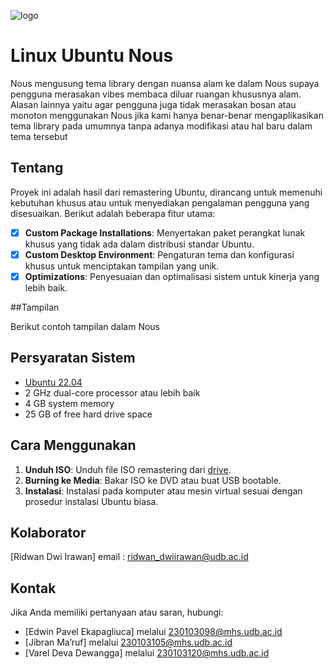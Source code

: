![logo](https://drive.google.com/file/d/1rrzaUXrOlfkO-Fr9QahZzAP8dz8aqm-8/view?usp=sharing)
# Linux Ubuntu Nous

Nous mengusung tema library dengan nuansa alam ke dalam Nous supaya pengguna merasakan vibes membaca diluar ruangan khususnya alam. Alasan lainnya yaitu agar pengguna juga tidak merasakan bosan atau monoton menggunakan Nous jika kami hanya benar-benar mengaplikasikan tema library pada umumnya tanpa adanya modifikasi atau hal baru dalam tema tersebut

## Tentang

Proyek ini adalah hasil dari remastering Ubuntu, dirancang untuk memenuhi kebutuhan khusus atau untuk menyediakan pengalaman pengguna yang disesuaikan. Berikut adalah beberapa fitur utama:

- [x] **Custom Package Installations**: Menyertakan paket perangkat lunak khusus yang tidak ada dalam distribusi standar Ubuntu.
- [x] **Custom Desktop Environment**: Pengaturan tema dan konfigurasi khusus untuk menciptakan tampilan yang unik.
- [x] **Optimizations**: Penyesuaian dan optimalisasi sistem untuk kinerja yang lebih baik.

##Tampilan

Berikut contoh tampilan dalam Nous


## Persyaratan Sistem

- [Ubuntu 22.04](https://ubuntu.com/download/desktop)
- 2 GHz dual-core processor atau lebih baik
- 4 GB system memory
- 25 GB of free hard drive space

## Cara Menggunakan

1. **Unduh ISO**: Unduh file ISO remastering dari [drive](https://drive.google.com/drive/folders/1owyS4D76JsUXsZBVWbGtCI_L146lFOA9).
2. **Burning ke Media**: Bakar ISO ke DVD atau buat USB bootable.
3. **Instalasi**: Instalasi pada komputer atau mesin virtual sesuai dengan prosedur instalasi Ubuntu biasa.

## Kolaborator

[Ridwan Dwi Irawan] email : ridwan_dwiirawan@udb.ac.id 

## Kontak

Jika Anda memiliki pertanyaan atau saran, hubungi:
- [Edwin Pavel Ekapagliuca] melalui 230103098@mhs.udb.ac.id
- [Jibran Ma’ruf] melalui 230103105@mhs.udb.ac.id
- [Varel Deva Dewangga] melalui 230103120@mhs.udb.ac.id
                                                  

